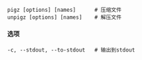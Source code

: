 ```
pigz [options] [names]		# 压缩文件
unpigz [options] [names]	# 解压文件
```

#### 选项

```
-c, --stdout, --to-stdout	# 输出到stdout
```


